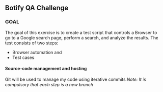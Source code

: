 ## Botify QA Challenge
### GOAL
The goal of this exercise is to create a test script that controls a Browser to go to a Google search page, perform a search, and analyze the results. The test consists of two steps: 
- Browser automation and 
- Test cases
#### Source-code management and hosting
Git will be used to manage my code using iterative commits
*Note: It is compulsory that each step is a new branch*